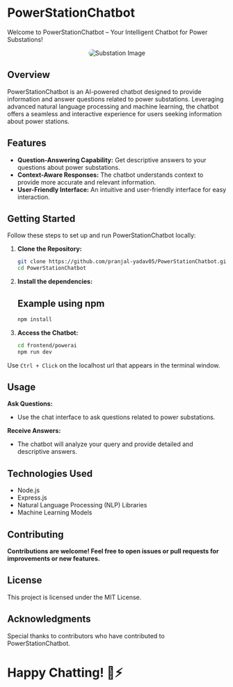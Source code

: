 # PowerStationChatbot

Welcome to PowerStationChatbot – Your Intelligent Chatbot for Power Substations!
<div align="center">
  <img src="https://github.com/pranjal-yadav05/PowerStationChatbot/blob/main/substation3.jpg" alt="Substation Image" style="border-radius: 10px;">
</div>

## Overview

PowerStationChatbot is an AI-powered chatbot designed to provide information and answer questions related to power substations. Leveraging advanced natural language processing and machine learning, the chatbot offers a seamless and interactive experience for users seeking information about power stations.

## Features

- **Question-Answering Capability:** Get descriptive answers to your questions about power substations.
- **Context-Aware Responses:** The chatbot understands context to provide more accurate and relevant information.
- **User-Friendly Interface:** An intuitive and user-friendly interface for easy interaction.

## Getting Started

Follow these steps to set up and run PowerStationChatbot locally:

1. **Clone the Repository:**
   ```bash
   git clone https://github.com/pranjal-yadav05/PowerStationChatbot.git
   cd PowerStationChatbot
2. **Install the dependencies:**
    ## Example using npm
    ```bash
    npm install
3. **Access the Chatbot:**
    ```bash
   cd frontend/powerai
   npm run dev

  Use `Ctrl + Click` on the localhost url that appears in the terminal window.

## Usage
  **Ask Questions:**
  - Use the chat interface to ask questions related to power substations.

  **Receive Answers:**
  - The chatbot will analyze your query and provide detailed and descriptive answers.

## Technologies Used
  - Node.js
  - Express.js
  - Natural Language Processing (NLP) Libraries
  - Machine Learning Models

## Contributing
**Contributions are welcome! Feel free to open issues or pull requests for improvements or new features.**

## License
This project is licensed under the MIT License.

## Acknowledgments
Special thanks to contributors who have contributed to PowerStationChatbot.

# Happy Chatting! 🤖⚡️
